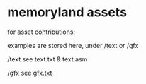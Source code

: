 # memoryland assets
 
for asset contributions:

examples are stored here, under /text or /gfx

/text
see text.txt & text.asm

/gfx
see gfx.txt
